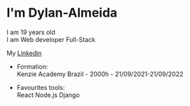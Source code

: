 # I'm Dylan-Almeida
I am 19 years old<br>
I am Web developer Full-Stack<br>


My <a href="https://www.linkedin.com/in/dylan-almeida/">Linkedin</a>

 - Formation:<br>
  Kenzie Academy Brazil - 2000h - 21/09/2021-21/09/2022

 - Favourites tools:<br>
   React
   Node.js
   Django
